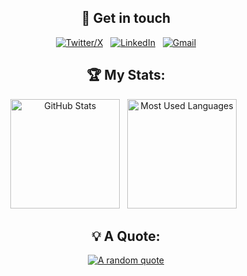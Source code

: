 <div align="center">

## 👋 Get in touch
[![Twitter/X](https://skillicons.dev/icons?i=twitter)](https://twitter.com/wideasleepdad) &nbsp;
[![LinkedIn](https://skillicons.dev/icons?i=linkedin)](https://www.linkedin.com/in/markrabey/) &nbsp;
[![Gmail](https://skillicons.dev/icons?i=gmail)](mailto:hello@markrabey.com?subject=Hello%20Mark,%20From%20Github)

</div>

<div align="center">

  ## 🏆 My Stats:
  <p>
      <img height=175 alt="GitHub Stats" src="https://github-readme-stats.vercel.app/api?username=MarkRabey&show_icons=true&count_private=true&theme=dracula&rank_icon=github" />&nbsp;&nbsp;
      <img height=175 alt="Most Used Languages" src="https://github-readme-stats.vercel.app/api/top-langs/?username=MarkRabey&layout=compact&theme=dracula" />&nbsp;&nbsp;
  </p>

  ## 💡 A Quote:

[![A random quote](https://quotes-github-readme.vercel.app/api?type=horizontal&theme=dark)](https://github.com/piyushsuthar/github-readme-quotes)
</div>
